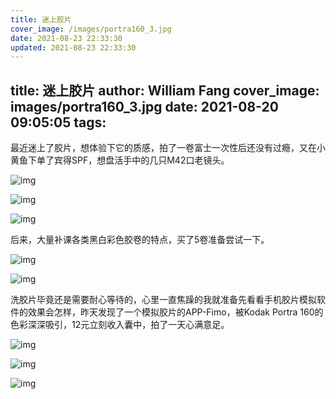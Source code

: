 ```yaml
---
title: 迷上胶片
cover_image: /images/portra160_3.jpg
date: 2021-08-23 22:33:30
updated: 2021-08-23 22:33:30
---
```

title: 迷上胶片
author: William Fang
cover_image: images/portra160_3.jpg
date: 2021-08-20 09:05:05
tags:
---
最近迷上了胶片，想体验下它的质感，拍了一卷富士一次性后还没有过瘾，又在小黄鱼下单了宾得SPF，想盘活手中的几只M42口老镜头。

![img](/images/portra160_1.jpg#width-full)

![img](/images/portra160_2.jpg#width-full)

![img](/images/portra160_3.jpg#width-full)

后来，大量补课各类黑白彩色胶卷的特点，买了5卷准备尝试一下。

![img](/images/portra160_4.jpg#width-full)

![img](/images/portra160_5.jpg#width-full)

洗胶片毕竟还是需要耐心等待的，心里一直焦躁的我就准备先看看手机胶片模拟软件的效果会怎样，昨天发现了一个模拟胶片的APP-Fimo，被Kodak Portra 160的色彩深深吸引，12元立刻收入囊中，拍了一天心满意足。

![img](/images/portra160_6.jpg#width-full)

![img](/images/portra160_7.jpg#width-full)

![img](/images/portra160_8.jpg#width-full)